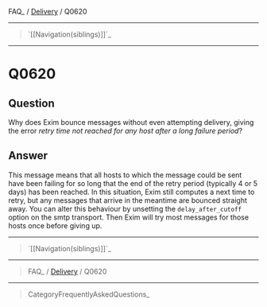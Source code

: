 FAQ\_ / [Delivery](FAQ/Delivery) / Q0620

* * * * *

> \`[[Navigation(siblings)]]\`\_

* * * * *

Q0620
=====

Question
--------

Why does Exim bounce messages without even attempting delivery, giving
the error *retry time not reached for any host after a long failure
period*?

Answer
------

This message means that all hosts to which the message could be sent
have been failing for so long that the end of the retry period
(typically 4 or 5 days) has been reached. In this situation, Exim still
computes a next time to retry, but any messages that arrive in the
meantime are bounced straight away. You can alter this behaviour by
unsetting the `delay_after_cutoff` option on the smtp transport. Then
Exim will try most messages for those hosts once before giving up.

* * * * *

> \`[[Navigation(siblings)]]\`\_

* * * * *

> FAQ\_ / [Delivery](FAQ/Delivery) / Q0620

* * * * *

> CategoryFrequentlyAskedQuestions\_
